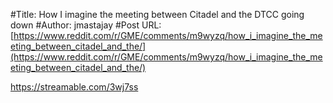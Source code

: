 #Title: How I imagine the meeting between Citadel and the DTCC going down
#Author: jmastajay
#Post URL: [https://www.reddit.com/r/GME/comments/m9wyzq/how_i_imagine_the_meeting_between_citadel_and_the/](https://www.reddit.com/r/GME/comments/m9wyzq/how_i_imagine_the_meeting_between_citadel_and_the/)


https://streamable.com/3wj7ss